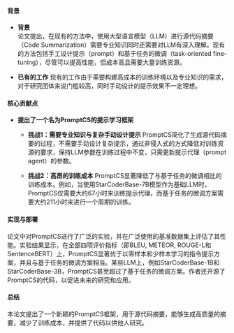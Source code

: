 #### 背景
- **背景**       
    论文提出，在现有的方法中，使用大型语言模型（LLM）进行源代码摘要（Code Summarization）需要专业知识同时还需要对LLM有深入理解。现有的方法包括手工设计提示（prompt）和基于任务的微调（task-oriented fine-tuning），尽管可以提高性能，但成本高且需要大量训练资源。

- **已有的工作**
    现有的工作由于需要构建高成本的训练环境以及专业知识的需求，对于研究团体来说门槛较高，同时手动设计的提示效果不一定理想。

#### 核心贡献点
- **提出了一个名为PromptCS的提示学习框架**
    - **挑战1：需要专业知识与复杂手动设计提示**
        PromptCS简化了生成源代码摘要的过程，不需要手动设计复杂提示，通过非侵入式的方式降低对训练资源的要求，保持LLM参数在训练过程中不变，只需更新提示代理（prompt agent）的参数。

    - **挑战2：高昂的训练成本**
        PromptCS显著降低了与基于任务的微调相比的训练成本。例如，当使用StarCoderBase-7B模型作为基础LLM时，PromptCS仅需要大约67小时来训练提示代理，而基于任务的微调方案需要大约211小时来进行一个周期的训练。

#### 实现与部署
论文中对PromptCS进行了广泛的实验，并在广泛使用的基准数据集上评估了其性能。实验结果显示，在全部四项评价指标（即BLEU, METEOR, ROUGE-L和SentenceBERT）上，PromptCS显著优于以零样本和少样本学习的指令提示方案，并且与基于任务的微调方案相当。某些LLM上，例如StarCoderBase-1B和StarCoderBase-3B，PromptCS甚至超过了基于任务的微调方案。作者还开源了PromptCS的代码，以促进未来的研究和应用。

#### 总结
本论文提出了一个新颖的PromptCS框架，用于源代码摘要，能够生成高质量的摘要，减少了训练成本，并提供了代码以供他人研究。